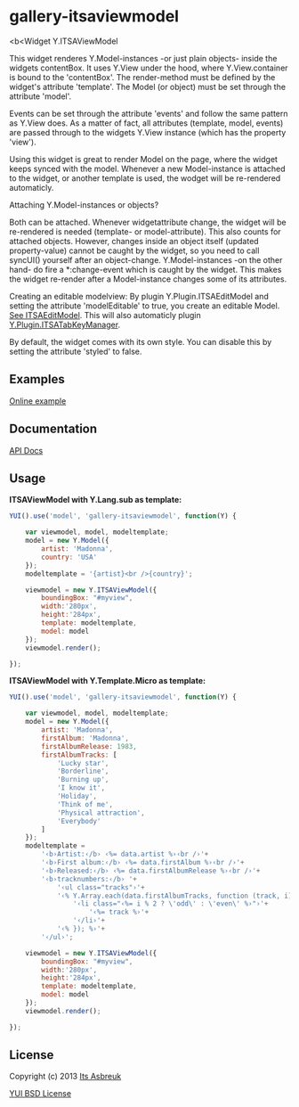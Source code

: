 gallery-itsaviewmodel
=====================


<b<Widget Y.ITSAViewModel</b>

This widget renderes Y.Model-instances -or just plain objects- inside the widgets contentBox.
It uses Y.View under the hood, where Y.View.container is bound to the 'contentBox'. The render-method must be defined
by the widget's attribute 'template'. The Model (or object) must be set through the attribute 'model'.


Events can be set through the attribute 'events' and follow the same pattern as Y.View does. As a matter of fact, all attributes
(template, model, events) are passed through to the widgets Y.View instance (which has the property 'view').


Using this widget is great to render Model on the page, where the widget keeps synced with the model. Whenever a new Model-instance
is attached to the widget, or another template is used, the wodget will be re-rendered automaticly.


Attaching Y.Model-instances or objects?

Both can be attached. Whenever widgetattribute change, the widget will be re-rendered is needed (template- or model-attribute). This also
counts for attached objects. However, changes inside an object itself (updated property-value) cannot be caught by the widget, so you need
to call syncUI() yourself after an object-change. Y.Model-instances -on the other hand- do fire a *:change-event which is caught by the widget.
This makes the widget re-render after a Model-instance changes some of its attributes.


Creating an editable modelview:
By plugin Y.Plugin.ITSAEditModel and setting the attribute 'modelEditable' to true, you create an editable Model.
[See ITSAEditModel](src/gallery-itsaeditmodel). This will also automaticly plugin [Y.Plugin.ITSATabKeyManager](src/gallery-itsatabkeymanager).


By default, the widget comes with its own style. You can disable this by setting the attribute 'styled' to false.


Examples
--------
[Online example](http://projects.itsasbreuk.nl/examples/itsaviewmodel/index.html)

Documentation
--------------
[API Docs](http://projects.itsasbreuk.nl/apidocs/classes/ITSAViewModel.html)

Usage
-----

<b>ITSAViewModel with Y.Lang.sub as template:</b>
```js
YUI().use('model', 'gallery-itsaviewmodel', function(Y) {

    var viewmodel, model, modeltemplate;
    model = new Y.Model({
        artist: 'Madonna',
        country: 'USA'
    });
    modeltemplate = '{artist}<br />{country}';

    viewmodel = new Y.ITSAViewModel({
        boundingBox: "#myview",
        width:'280px',
        height:'284px',
        template: modeltemplate,
        model: model
    });
    viewmodel.render();

});
```

<b>ITSAViewModel with Y.Template.Micro as template:</b>
```js
YUI().use('model', 'gallery-itsaviewmodel', function(Y) {

    var viewmodel, model, modeltemplate;
    model = new Y.Model({
        artist: 'Madonna',
        firstAlbum: 'Madonna',
        firstAlbumRelease: 1983,
        firstAlbumTracks: [
            'Lucky star',
            'Borderline',
            'Burning up',
            'I know it',
            'Holiday',
            'Think of me',
            'Physical attraction',
            'Everybody'
        ]
    });
    modeltemplate =
        '‹b›Artist:‹/b› ‹%= data.artist %›‹br /›'+
        '‹b›First album:‹/b› ‹%= data.firstAlbum %›‹br /›'+
        '‹b›Released:‹/b› ‹%= data.firstAlbumRelease %›‹br /›'+
        '‹b›tracknumbers:‹/b› '+
            '‹ul class="tracks"›'+
            '‹% Y.Array.each(data.firstAlbumTracks, function (track, i) { %›'+
                '‹li class="‹%= i % 2 ? \'odd\' : \'even\' %›"›'+
                    '‹%= track %›'+
                '‹/li›'+
            '‹% }); %›'+
        '‹/ul›';

    viewmodel = new Y.ITSAViewModel({
        boundingBox: "#myview",
        width:'280px',
        height:'284px',
        template: modeltemplate,
        model: model
    });
    viewmodel.render();

});
```

License
-------

Copyright (c) 2013 [Its Asbreuk](http://http://itsasbreuk.nl)

[YUI BSD License](http://developer.yahoo.com/yui/license.html)
